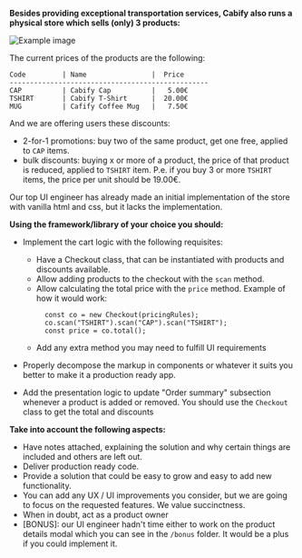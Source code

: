 **Besides providing exceptional transportation services, Cabify also runs a physical store which sells (only) 3 products:**

![Example image](./example.png?raw=true)

The current prices of the products are the following:
```
Code         | Name                |  Price
-------------------------------------------------
CAP          | Cabify Cap          |   5.00€
TSHIRT       | Cabify T-Shirt      |  20.00€
MUG          | Cafify Coffee Mug   |   7.50€
```

And we are offering users these discounts:
 * 2-for-1 promotions: buy two of the same product, get one free, applied to `CAP` items.
 * bulk discounts: buying x or more of a product, the price of that product is reduced, applied to `TSHIRT` item. P.e. if you buy 3 or more `TSHIRT` items, the price per unit should be 19.00€.

Our top UI engineer has already made an initial implementation of the store with vanilla html and css, but it lacks the implementation.

**Using the framework/library of your choice you should:**
- Implement the cart logic with the following requisites:
  - Have a Checkout class, that can be instantiated with products and discounts available.
  - Allow adding products to the checkout with the `scan` method.
  - Allow calculating the total price with the `price` method.
    Example of how it would work:
    ```
      const co = new Checkout(pricingRules);
      co.scan("TSHIRT").scan("CAP").scan("TSHIRT");
      const price = co.total();
    ```
  - Add any extra method you may need to fulfill UI requirements

- Properly decompose the markup in components or whatever it suits you better to make it a production ready app.

- Add the presentation logic to update "Order summary" subsection whenever a product is added or removed.
You should use the `Checkout` class to get the total and discounts


**Take into account the following aspects:**
- Have notes attached, explaining the solution and why certain things are included and others are left out.
- Deliver production ready code.
- Provide a solution that could be easy to grow and easy to add new functionality.
- You can add any UX / UI improvements you consider, but we are going to focus on the requested features.
We value succinctness.
- When in doubt, act as a product owner
- [BONUS]: our UI engineer hadn't time either to work on the product details modal which you can see in the `/bonus` folder. It would be a plus if you could implement it.
